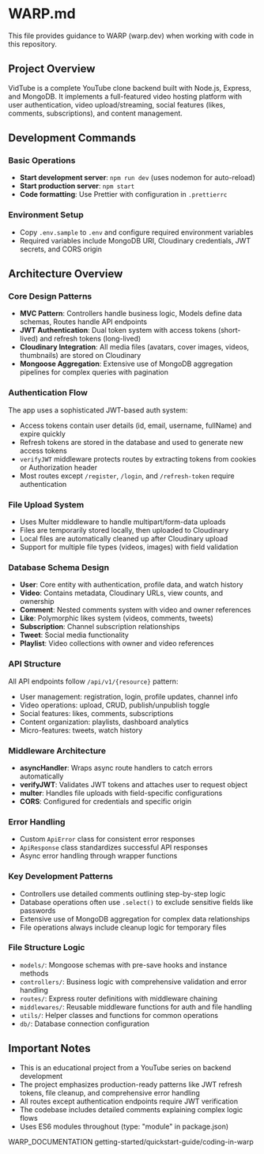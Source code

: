# WARP.md

This file provides guidance to WARP (warp.dev) when working with code in this repository.

## Project Overview

VidTube is a complete YouTube clone backend built with Node.js, Express, and MongoDB. It implements a full-featured video hosting platform with user authentication, video upload/streaming, social features (likes, comments, subscriptions), and content management.

## Development Commands

### Basic Operations
- **Start development server**: `npm run dev` (uses nodemon for auto-reload)
- **Start production server**: `npm start`
- **Code formatting**: Use Prettier with configuration in `.prettierrc`

### Environment Setup
- Copy `.env.sample` to `.env` and configure required environment variables
- Required variables include MongoDB URI, Cloudinary credentials, JWT secrets, and CORS origin

## Architecture Overview

### Core Design Patterns
- **MVC Pattern**: Controllers handle business logic, Models define data schemas, Routes handle API endpoints
- **JWT Authentication**: Dual token system with access tokens (short-lived) and refresh tokens (long-lived)
- **Cloudinary Integration**: All media files (avatars, cover images, videos, thumbnails) are stored on Cloudinary
- **Mongoose Aggregation**: Extensive use of MongoDB aggregation pipelines for complex queries with pagination

### Authentication Flow
The app uses a sophisticated JWT-based auth system:
- Access tokens contain user details (id, email, username, fullName) and expire quickly
- Refresh tokens are stored in the database and used to generate new access tokens
- `verifyJWT` middleware protects routes by extracting tokens from cookies or Authorization header
- Most routes except `/register`, `/login`, and `/refresh-token` require authentication

### File Upload System
- Uses Multer middleware to handle multipart/form-data uploads
- Files are temporarily stored locally, then uploaded to Cloudinary
- Local files are automatically cleaned up after Cloudinary upload
- Support for multiple file types (videos, images) with field validation

### Database Schema Design
- **User**: Core entity with authentication, profile data, and watch history
- **Video**: Contains metadata, Cloudinary URLs, view counts, and ownership
- **Comment**: Nested comments system with video and owner references
- **Like**: Polymorphic likes system (videos, comments, tweets)
- **Subscription**: Channel subscription relationships
- **Tweet**: Social media functionality
- **Playlist**: Video collections with owner and video references

### API Structure
All API endpoints follow `/api/v1/{resource}` pattern:
- User management: registration, login, profile updates, channel info
- Video operations: upload, CRUD, publish/unpublish toggle
- Social features: likes, comments, subscriptions
- Content organization: playlists, dashboard analytics
- Micro-features: tweets, watch history

### Middleware Architecture
- **asyncHandler**: Wraps async route handlers to catch errors automatically
- **verifyJWT**: Validates JWT tokens and attaches user to request object
- **multer**: Handles file uploads with field-specific configurations
- **CORS**: Configured for credentials and specific origin

### Error Handling
- Custom `ApiError` class for consistent error responses
- `ApiResponse` class standardizes successful API responses
- Async error handling through wrapper functions

### Key Development Patterns
- Controllers use detailed comments outlining step-by-step logic
- Database operations often use `.select()` to exclude sensitive fields like passwords
- Extensive use of MongoDB aggregation for complex data relationships
- File operations always include cleanup logic for temporary files

### File Structure Logic
- `models/`: Mongoose schemas with pre-save hooks and instance methods
- `controllers/`: Business logic with comprehensive validation and error handling
- `routes/`: Express router definitions with middleware chaining
- `middlewares/`: Reusable middleware functions for auth and file handling
- `utils/`: Helper classes and functions for common operations
- `db/`: Database connection configuration

## Important Notes

- This is an educational project from a YouTube series on backend development
- The project emphasizes production-ready patterns like JWT refresh tokens, file cleanup, and comprehensive error handling
- All routes except authentication endpoints require JWT verification
- The codebase includes detailed comments explaining complex logic flows
- Uses ES6 modules throughout (type: "module" in package.json)

<citations>
<document>
<document_type>WARP_DOCUMENTATION</document_type>
<document_id>getting-started/quickstart-guide/coding-in-warp</document_id>
</document>
</citations>